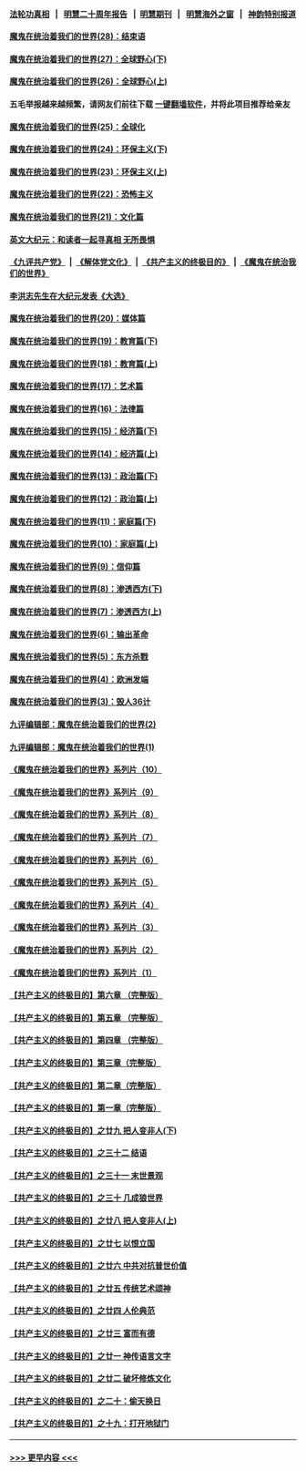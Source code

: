 #### [法轮功真相](https://github.com/gfw-breaker/truth/blob/master/README.md?t=0) &nbsp;&nbsp;|&nbsp;&nbsp; [明慧二十周年报告](https://github.com/gfw-breaker/mh-reports/blob/master/README.md?t=0) &nbsp;&nbsp;|&nbsp;&nbsp;[明慧期刊](https://github.com/gfw-breaker/mh-qikan) &nbsp;&nbsp;|&nbsp;&nbsp; [明慧海外之窗](https://github.com/gfw-breaker/mh-news/blob/master/README.md?t=0) &nbsp;&nbsp;|&nbsp;&nbsp; [神韵特别报道](https://github.com/gfw-breaker/mh-news/blob/master/shenyun.md?t=0)
#### [魔鬼在统治着我们的世界(28)：结束语](../pages/nsc422/n10936246.md?t=06150051) 
#### [魔鬼在统治着我们的世界(27)：全球野心(下)](../pages/nsc422/n10928319.md?t=06150051) 
#### [魔鬼在统治着我们的世界(26)：全球野心(上)](../pages/nsc422/n10900318.md?t=06150051) 
#### 五毛举报越来越频繁，请网友们前往下载 [一键翻墙软件](https://github.com/gfw-breaker/ssr-accounts)，并将此项目推荐给亲友
#### [魔鬼在统治着我们的世界(25)：全球化](../pages/nsc422/n10788205.md?t=06150051) 
#### [魔鬼在统治着我们的世界(24)：环保主义(下)](../pages/nsc422/n10695307.md?t=06150051) 
#### [魔鬼在统治着我们的世界(23)：环保主义(上)](../pages/nsc422/n10688613.md?t=06150051) 
#### [魔鬼在统治着我们的世界(22)：恐怖主义](../pages/nsc422/n10614727.md?t=06150051) 
#### [魔鬼在统治着我们的世界(21)：文化篇](../pages/nsc422/n10597706.md?t=06150051) 
#### [英文大纪元：和读者一起寻真相 无所畏惧](../pages/nsc422/n12542027.md?t=06150051) 
#### [《九评共产党》](https://github.com/begood0513/9ping.md/blob/master/README.md) &nbsp;|&nbsp; [《解体党文化》](../../../../jtdwh.md/blob/master/README.md)  &nbsp;|&nbsp; [《共产主义的终极目的》](../../../../gczydzjmd.md/blob/master/README.md) &nbsp;|&nbsp; [《魔鬼在统治我们的世界》](../../../../mgztzwmdsj.md/blob/master/README.md) 
#### [李洪志先生在大纪元发表《大选》](../pages/nsc422/n12534746.md?t=06150051) 
#### [魔鬼在统治着我们的世界(20)：媒体篇](../pages/nsc422/n10586579.md?t=06150051) 
#### [魔鬼在统治着我们的世界(19)：教育篇(下)](../pages/nsc422/n10564808.md?t=06150051) 
#### [魔鬼在统治着我们的世界(18)：教育篇(上)](../pages/nsc422/n10526970.md?t=06150051) 
#### [魔鬼在统治着我们的世界(17)：艺术篇](../pages/nsc422/n10499093.md?t=06150051) 
#### [魔鬼在统治着我们的世界(16)：法律篇](../pages/nsc422/n10485969.md?t=06150051) 
#### [魔鬼在统治着我们的世界(15)：经济篇(下)](../pages/nsc422/n10469975.md?t=06150051) 
#### [魔鬼在统治着我们的世界(14)：经济篇(上)](../pages/nsc422/n10457370.md?t=06150051) 
#### [魔鬼在统治着我们的世界(13)：政治篇(下)](../pages/nsc422/n10448270.md?t=06150051) 
#### [魔鬼在统治着我们的世界(12)：政治篇(上)](../pages/nsc422/n10444576.md?t=06150051) 
#### [魔鬼在统治着我们的世界(11)：家庭篇(下)](../pages/nsc422/n10440961.md?t=06150051) 
#### [魔鬼在统治着我们的世界(10)：家庭篇(上)](../pages/nsc422/n10435448.md?t=06150051) 
#### [魔鬼在统治着我们的世界(9)：信仰篇](../pages/nsc422/n10432159.md?t=06150051) 
#### [魔鬼在统治着我们的世界(8)：渗透西方(下)](../pages/nsc422/n10429603.md?t=06150051) 
#### [魔鬼在统治着我们的世界(7)：渗透西方(上)](../pages/nsc422/n10426013.md?t=06150051) 
#### [魔鬼在统治着我们的世界(6)：输出革命](../pages/nsc422/n10421536.md?t=06150051) 
#### [魔鬼在统治着我们的世界(5)：东方杀戮](../pages/nsc422/n10417707.md?t=06150051) 
#### [魔鬼在统治着我们的世界(4)：欧洲发端](../pages/nsc422/n10414890.md?t=06150051) 
#### [魔鬼在统治着我们的世界(3)：毁人36计](../pages/nsc422/n10411583.md?t=06150051) 
#### [九评编辑部：魔鬼在统治着我们的世界(2)](../pages/nsc422/n10410036.md?t=06150051) 
#### [九评编辑部：魔鬼在统治着我们的世界(1)](../pages/nsc422/n10406825.md?t=06150051) 
#### [《魔鬼在统治着我们的世界》系列片（10）](../pages/nsc422/n12292670.md?t=06150051) 
#### [《魔鬼在统治着我们的世界》系列片（9）](../pages/nsc422/n12290859.md?t=06150051) 
#### [《魔鬼在统治着我们的世界》系列片（8）](../pages/nsc422/n12287445.md?t=06150051) 
#### [《魔鬼在统治着我们的世界》系列片（7）](../pages/nsc422/n12283425.md?t=06150051) 
#### [《魔鬼在统治着我们的世界》系列片（6）](../pages/nsc422/n12282314.md?t=06150051) 
#### [《魔鬼在统治着我们的世界》系列片（5）](../pages/nsc422/n12281419.md?t=06150051) 
#### [《魔鬼在统治着我们的世界》系列片（4）](../pages/nsc422/n12274024.md?t=06150051) 
#### [《魔鬼在统治着我们的世界》系列片（3）](../pages/nsc422/n12271322.md?t=06150051) 
#### [《魔鬼在统治着我们的世界》系列片（2）](../pages/nsc422/n12269049.md?t=06150051) 
#### [《魔鬼在统治着我们的世界》系列片（1）](../pages/nsc422/n12267575.md?t=06150051) 
#### [【共产主义的终极目的】第六章 （完整版）](../pages/nsc422/n11428913.md?t=06150051) 
#### [【共产主义的终极目的】第五章 （完整版）](../pages/nsc422/n11428912.md?t=06150051) 
#### [【共产主义的终极目的】第四章 （完整版）](../pages/nsc422/n11428907.md?t=06150051) 
#### [【共产主义的终极目的】第三章（完整版）](../pages/nsc422/n11428848.md?t=06150051) 
#### [【共产主义的终极目的】第二章（完整版）](../pages/nsc422/n11428831.md?t=06150051) 
#### [【共产主义的终极目的】第一章（完整版）](../pages/nsc422/n11417651.md?t=06150051) 
#### [【共产主义的终极目的】之廿九 把人变非人(下)](../pages/nsc422/n11344140.md?t=06150051) 
#### [【共产主义的终极目的】之三十二 结语](../pages/nsc422/n11360535.md?t=06150051) 
#### [【共产主义的终极目的】之三十一 末世景观](../pages/nsc422/n11351129.md?t=06150051) 
#### [【共产主义的终极目的】之三十 几成狼世界](../pages/nsc422/n11348280.md?t=06150051) 
#### [【共产主义的终极目的】之廿八 把人变非人(上)](../pages/nsc422/n11340492.md?t=06150051) 
#### [【共产主义的终极目的】之廿七 以恨立国](../pages/nsc422/n11336944.md?t=06150051) 
#### [【共产主义的终极目的】之廿六 中共对抗普世价值](../pages/nsc422/n11324785.md?t=06150051) 
#### [【共产主义的终极目的】之廿五 传统艺术颂神](../pages/nsc422/n11296396.md?t=06150051) 
#### [【共产主义的终极目的】之廿四 人伦典范](../pages/nsc422/n11296397.md?t=06150051) 
#### [【共产主义的终极目的】之廿三 富而有德](../pages/nsc422/n11283598.md?t=06150051) 
#### [【共产主义的终极目的】之廿一 神传语言文字](../pages/nsc422/n11263265.md?t=06150051) 
#### [【共产主义的终极目的】之廿二 破坏修炼文化](../pages/nsc422/n11245728.md?t=06150051) 
#### [【共产主义的终极目的】之二十：偷天换日](../pages/nsc422/n11238846.md?t=06150051) 
#### [【共产主义的终极目的】之十九：打开地狱门](../pages/nsc422/n11206376.md?t=06150051) 

----
#### [ >>> 更早内容 <<< ](../indexes/nsc422-earlier.md)
